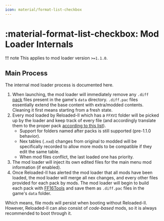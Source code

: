 ```yaml
---
icon: material/format-list-checkbox
---
```


# :material-format-list-checkbox: Mod Loader Internals

!!! note
    This applies to mod loader version `>=1.1.0`.

## Main Process

The internal mod loader process is documented here.

1. When launching, the mod loader will immediately remove any `.diff` [pack](../resources/formats/pac.md) files present in the game's `data` directory. `.diff.pac` files essentially extend the base content with extra/modded contents. Cleaning it first means starting from a fresh state.
3. Every mod loaded by Reloaded-II which has a `FFXVI` folder will be picked up by the loader and keep track of every file (and accordingly translate them to the proper pack [according to this list](../resources/asset_paths.md)).
    * Support for folders named after packs is still supported (pre-1.1.0 behavior).
    * Nex tables (`.nxd`) changes from original to modded will be specifically recorded to allow more mods to be compatible if they edit the same table.
    * When mod files conflict, the last loaded one has priority.
3. The mod loader will inject its own edited files for the main menu mod information (if enabled).
4. Once Reloaded-II has alerted the mod loader that all mods have been loaded, the mod loader will merge all nex changes, and every other files provided for each pack by mods. The mod loader will begin to build each pack with [FF16Tools](https://github.com/Nenkai/FF16Tools/) and save them as `.diff.pac` files in the game's `data` folder.

Which means, file mods will persist when booting without Reloaded-II. However, Reloaded-II can also consist of *code-based* mods, so it is always recommended to boot through it.